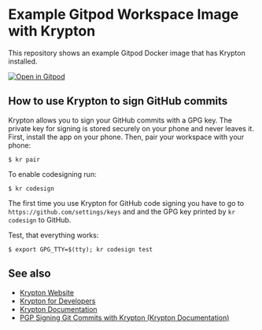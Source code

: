 # Example Gitpod Workspace Image with Krypton

This repository shows an example Gitpod Docker image that has Krypton installed.

[![Open in Gitpod](https://gitpod.io/button/open-in-gitpod.svg)](https://gitpod.io/#https://github.com/corneliusludmann/gitpod-krypton-example)


## How to use Krypton to sign GitHub commits

Krypton allows you to sign your GitHub commits with a GPG key. The private key for signing is stored securely on your phone and never leaves it. First, install the app on your phone. Then, pair your workspace with your phone:
```console
$ kr pair
```

To enable codesigning run:
```console
$ kr codesign
```

The first time you use Krypton for GitHub code signing you have to go to `https://github.com/settings/keys` and and the GPG key printed by `kr codesign` to GitHub.

Test, that everything works:
```console
$ export GPG_TTY=$(tty); kr codesign test
```


## See also
- [Krypton Website](https://krypt.co/)
- [Krypton for Developers](https://krypt.co/developers/)
- [Krypton Documentation](https://krypt.co/docs/)
- [PGP Signing Git Commits with Krypton (Krypton Documentation)](https://krypt.co/docs/start/code-signing.html)
